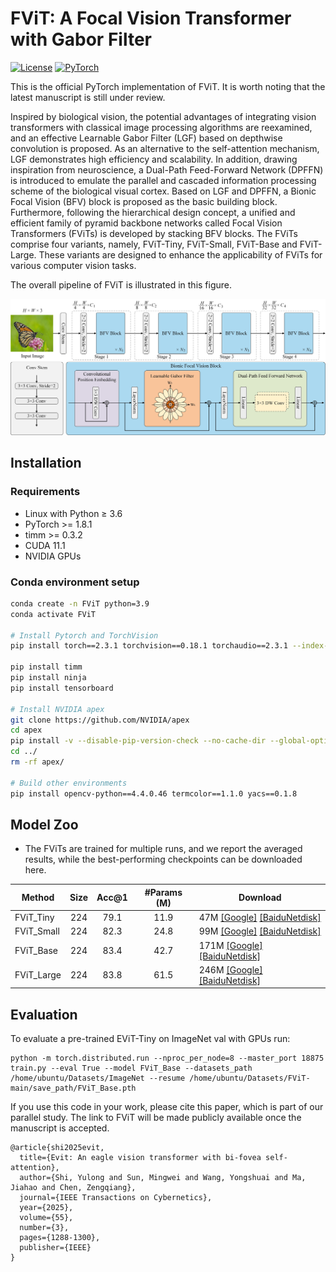 # FViT: A Focal Vision Transformer with Gabor Filter

[![License](https://img.shields.io/badge/License-Apache_2.0-blue.svg)](https://opensource.org/licenses/Apache-2.0) 
<a href="https://pytorch.org/get-started/locally/"><img alt="PyTorch" src="https://img.shields.io/badge/PyTorch-ee4c2c?logo=pytorch&logoColor=white"></a>

This is the official PyTorch implementation of FViT. It is worth noting that the latest manuscript is still under review.

Inspired by biological vision, the potential advantages of integrating vision transformers with classical image processing algorithms are reexamined, and an effective Learnable Gabor Filter (LGF) based on depthwise convolution is proposed. As an alternative to the self-attention mechanism, LGF demonstrates high efficiency and scalability. In addition, drawing inspiration from neuroscience, a Dual-Path Feed-Forward Network (DPFFN) is introduced to emulate the parallel and cascaded information processing scheme of the biological visual cortex. Based on LGF and DPFFN, a Bionic Focal Vision (BFV) block is proposed as the basic building block. Furthermore, following the hierarchical design concept, a unified and efficient family of pyramid backbone networks called Focal Vision Transformers (FViTs) is developed by stacking BFV blocks. The FViTs comprise four variants, namely, FViT-Tiny, FViT-Small, FViT-Base and FViT-Large. These variants are designed to enhance the applicability of FViTs for various computer vision tasks.

The overall pipeline of FViT is illustrated in this figure.

![FViT](./figs/FViT.jpg)


## Installation

### Requirements

- Linux with Python ≥ 3.6
- PyTorch >= 1.8.1
- timm >= 0.3.2
- CUDA 11.1
- NVIDIA GPUs

### Conda environment setup

```bash
conda create -n FViT python=3.9
conda activate FViT

# Install Pytorch and TorchVision
pip install torch==2.3.1 torchvision==0.18.1 torchaudio==2.3.1 --index-url https://download.pytorch.org/whl/cu121

pip install timm
pip install ninja
pip install tensorboard

# Install NVIDIA apex
git clone https://github.com/NVIDIA/apex
cd apex
pip install -v --disable-pip-version-check --no-cache-dir --global-option="--cpp_ext" --global-option="--cuda_ext" ./
cd ../
rm -rf apex/

# Build other environments
pip install opencv-python==4.4.0.46 termcolor==1.1.0 yacs==0.1.8
```

## Model Zoo

- The FViTs are trained for multiple runs, and we report the averaged results, while the best-performing checkpoints can be downloaded here.

| Method     | Size | Acc@1 | #Params (M) | Download                                                                                                                                                                          |
|------------|:----:|:-----:|:-----------:|-----------------------------------------------------------------------------------------------------------------------------------------------------------------------------------|
| FViT_Tiny  |  224 | 79.1  |    11.9     | 47M [[Google]](https://drive.google.com/file/d/1AQHQESqt-R-dyy37NuoioCssT6EcVIkO/view?usp=drive_link) [[BaiduNetdisk]](https://pan.baidu.com/s/12U-fzeRdVwSdp7vCfDzWRg?pwd=pefe)  |
| FViT_Small |  224 | 82.3  |    24.8     | 99M [[Google]](https://drive.google.com/file/d/16ktji4FBRawXqFWJRcyrqK_awHwCmGvR/view?usp=drive_link) [[BaiduNetdisk]](https://pan.baidu.com/s/1JBjBpzJU1WPhxMjEPLElPw?pwd=wtaz)  |
| FViT_Base  |  224 | 83.4  |    42.7     | 171M [[Google]](https://drive.google.com/file/d/1jDw3rdMMXbU8QIqXB-Qoa7FSYBUguWHn/view?usp=drive_link) [[BaiduNetdisk]](https://pan.baidu.com/s/1kyHci-TsTlDUnYzo4w2phA?pwd=b2ma) |
| FViT_Large |  224 | 83.8  |    61.5     | 246M [[Google]](https://drive.google.com/file/d/1ew7VznMIFlsDVwmxQoKqCJc0Fuzrr_4z/view?usp=drive_link) [[BaiduNetdisk]](https://pan.baidu.com/s/17CSVzzS7m4SmEgqHOJ-6GQ?pwd=gsvf) |

## Evaluation
To evaluate a pre-trained EViT-Tiny on ImageNet val with GPUs run:
```
python -m torch.distributed.run --nproc_per_node=8 --master_port 18875 train.py --eval True --model FViT_Base --datasets_path /home/ubuntu/Datasets/ImageNet --resume /home/ubuntu/Datasets/FViT-main/save_path/FViT_Base.pth
```

If you use this code in your work, please cite this paper, which is part of our parallel study. The link to FViT will be made publicly available once the manuscript is accepted.

```
@article{shi2025evit,
  title={Evit: An eagle vision transformer with bi-fovea self-attention},
  author={Shi, Yulong and Sun, Mingwei and Wang, Yongshuai and Ma, Jiahao and Chen, Zengqiang},
  journal={IEEE Transactions on Cybernetics},
  year={2025},
  volume={55},
  number={3},
  pages={1288-1300},
  publisher={IEEE}
}
```
